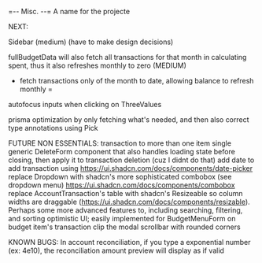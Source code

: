 =-- Misc. --=
A name for the projecte

NEXT: 

Sidebar (medium) (have to make design decisions)

fullBudgetData will also fetch all transactions for that month in calculating spent, thus it also refreshes monthly to zero (MEDIUM)
- fetch transactions only of the month to date, allowing balance to refresh monthly =

autofocus inputs when clicking on ThreeValues

prisma optimization by only fetching what's needed, and then also correct type annotations using Pick

FUTURE NON ESSENTIALS:
transaction to more than one item
single generic DeleteForm component that also handles loading state before closing, then apply it to transaction deletion (cuz I didnt do that)
add date to add transaction using https://ui.shadcn.com/docs/components/date-picker
replace Dropdown with shadcn's more sophisticated combobox (see dropdown menu) https://ui.shadcn.com/docs/components/combobox
replace AccountTransaction's table with shadcn's Resizeable so column widths are draggable (https://ui.shadcn.com/docs/components/resizable). Perhaps some more advanced features to, including searching, filtering, and sorting
optimistic UI; easily implemented for BudgetMenuForm on budget item's transaction
clip the modal scrollbar with rounded corners

KNOWN BUGS:
In account reconciliation, if you type a exponential number (ex: 4e10), the reconciliation amount preview will display as if valid
